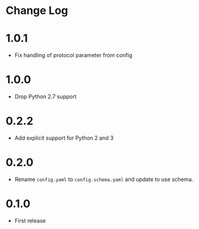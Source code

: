 # Change Log

# 1.0.1

* Fix handling of protocol parameter from config

# 1.0.0

* Drop Python 2.7 support

# 0.2.2

- Add explicit support for Python 2 and 3

# 0.2.0

- Rename `config.yaml` to `config.schema.yaml` and update to use schema.

# 0.1.0

- First release 
